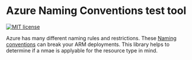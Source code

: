 # Azure Naming Conventions test tool


[![MIT license](https://img.shields.io/npm/l/express.svg)](https://github.com/andikrueger/AzureNamingConventions/blob/master/LICENSE)

Azure has many different naming rules and restrictions. These [Naming conventions](https://docs.microsoft.com/en-us/azure/architecture/best-practices/naming-conventions) can break your ARM deployments. This library helps to determine if a nmae is applyable for the resource type in mind.

